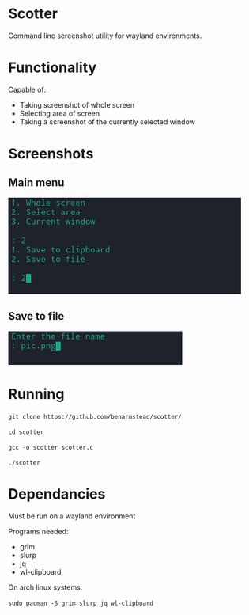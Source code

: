 # Scotter

Command line screenshot utility for wayland environments.

# Functionality

Capable of:

 - Taking screenshot of whole screen
 - Selecting area of screen
 - Taking a screenshot of the currently selected window

# Screenshots

## Main menu
<img src="https://github.com/benarmstead/scotter/blob/main/README_images/demo1.png">

## Save to file
<img src="https://github.com/benarmstead/scotter/blob/main/README_images/demo2.png">

# Running
`git clone https://github.com/benarmstead/scotter/`

`cd scotter`

`gcc -o scotter scotter.c`

`./scotter`

# Dependancies

Must be run on a wayland environment

Programs needed:

  - grim
  - slurp
  - jq
  - wl-clipboard
     
On arch linux systems: 

`sudo pacman -S grim slurp jq wl-clipboard`




